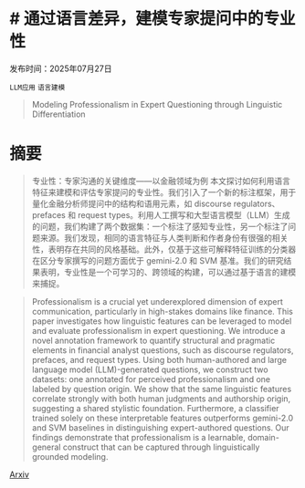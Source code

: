 # # 通过语言差异，建模专家提问中的专业性

发布时间：2025年07月27日

`LLM应用` `语言建模`

> Modeling Professionalism in Expert Questioning through Linguistic Differentiation

# 摘要

> 专业性：专家沟通的关键维度——以金融领域为例
本文探讨如何利用语言特征来建模和评估专家提问的专业性。我们引入了一个新的标注框架，用于量化金融分析师提问中的结构和语用元素，如 discourse regulators、prefaces 和 request types。利用人工撰写和大型语言模型（LLM）生成的问题，我们构建了两个数据集：一个标注了感知专业性，另一个标注了问题来源。我们发现，相同的语言特征与人类判断和作者身份有很强的相关性，表明存在共同的风格基础。此外，仅基于这些可解释特征训练的分类器在区分专家撰写的问题方面优于 gemini-2.0 和 SVM 基准。我们的研究结果表明，专业性是一个可学习的、跨领域的构建，可以通过基于语言的建模来捕捉。

> Professionalism is a crucial yet underexplored dimension of expert communication, particularly in high-stakes domains like finance. This paper investigates how linguistic features can be leveraged to model and evaluate professionalism in expert questioning. We introduce a novel annotation framework to quantify structural and pragmatic elements in financial analyst questions, such as discourse regulators, prefaces, and request types. Using both human-authored and large language model (LLM)-generated questions, we construct two datasets: one annotated for perceived professionalism and one labeled by question origin. We show that the same linguistic features correlate strongly with both human judgments and authorship origin, suggesting a shared stylistic foundation. Furthermore, a classifier trained solely on these interpretable features outperforms gemini-2.0 and SVM baselines in distinguishing expert-authored questions. Our findings demonstrate that professionalism is a learnable, domain-general construct that can be captured through linguistically grounded modeling.

[Arxiv](https://arxiv.org/abs/2507.20249)